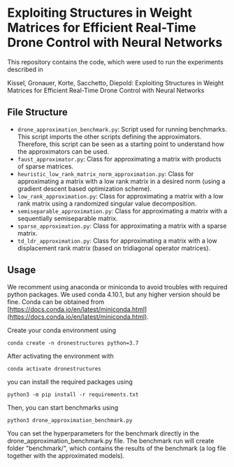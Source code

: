# Exploiting Structures in Weight Matrices for Efficient Real-Time Drone Control with Neural Networks

This repository contains the code, which were used to run the experiments described in 

Kissel, Gronauer, Korte, Sacchetto, Diepold: Exploiting Structures in Weight Matrices for Efficient Real-Time Drone Control with Neural Networks

## File Structure

- ``drone_approximation_benchmark.py``: Script used for running benchmarks. This script imports the other scripts defining the approximators. Therefore, this script can be seen as a starting point to understand how the approximators can be used. 
- ``faust_approximator.py``: Class for approximating a matrix with products of sparse matrices.
- ``heuristic_low_rank_matrix_norm_approximation.py``: Class for approximating a matrix with a low rank matrix in a desired norm (using a gradient descent based optimization scheme).
- ``low_rank_approximation.py``: Class for approximating a matrix with a low rank matrix using a randomized singular value decomposition.
- ``semiseparable_approximation.py``: Class for approximating a matrix with a sequentially semiseparable matrix.
- ``sparse_approximation.py``: Class for approximating a matrix with a sparse matrix.
- ``td_ldr_approximation.py``: Class for approximating a matrix with a low displacement rank matrix (based on tridiagonal operator matrices). 

## Usage

We recomment using anaconda or miniconda to avoid troubles with required python packages. We used conda 4.10.1, but any higher version should be fine. Conda can be obtained from [https://docs.conda.io/en/latest/miniconda.html](https://docs.conda.io/en/latest/miniconda.html). 

Create your conda environment using

``conda create -n dronestructures python=3.7``

After activating the environment with

``conda activate dronestructures``

you can install the required packages using

``python3 -m pip install -r requirements.txt``

Then, you can start benchmarks using

``python3 drone_approximation_benchmark.py``

You can set the hyperparameters for the benchmark directly in the drone_approximation_benchmark.py file. The benchmark run will create folder "benchmark/", which contains the results of the benchmark (a log file together with the approximated models). 
